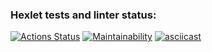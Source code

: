 ### Hexlet tests and linter status:
[![Actions Status](https://github.com/kirzep/frontend-project-44/actions/workflows/hexlet-check.yml/badge.svg)](https://github.com/kirzep/frontend-project-44/actions)
[![Maintainability](https://api.codeclimate.com/v1/badges/8403a2be99b984c4f0cd/maintainability)](https://codeclimate.com/github/kirzep/frontend-project-44)
[![asciicast](https://asciinema.org/a/3ESE6RUE3YLMcElioz8FvabvD.svg)](https://asciinema.org/a/3ESE6RUE3YLMcElioz8FvabvD)
